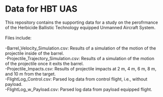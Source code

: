 # Data for HBT UAS
This repository contains the supporting data for a study on the perofrmance of the Herbicide Ballistic Technology equipped Unmanned Aircraft System.\
\
Files include:\
\
-Barrel_Velocity_Simulation.csv: Results of a simulation of the motion of the projectile inside of the barrel.\
-Projectile_Trajectory_Simulation.csv: Results of a simulation of the motion of the projectile once it exits the barrel.\
-Projectile_Impacts.csv: Results of projectile impacts at 2 m, 4 m, 6 m, 8 m, and 10 m from the target.\
-FlightLog_Control.csv: Parsed log data from control flight, i.e., without payload.\
-FlightLog_w_Payload.csv: Parsed log data from payload equipped flight.
